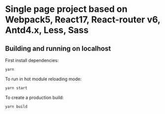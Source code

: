 # Single page project based on Webpack5, React17, React-router v6, Antd4.x, Less, Sass

## Building and running on localhost

First install dependencies:

```sh
yarn
```

To run in hot module reloading mode:

```sh
yarn start
```

To create a production build:

```sh
yarn build
```

